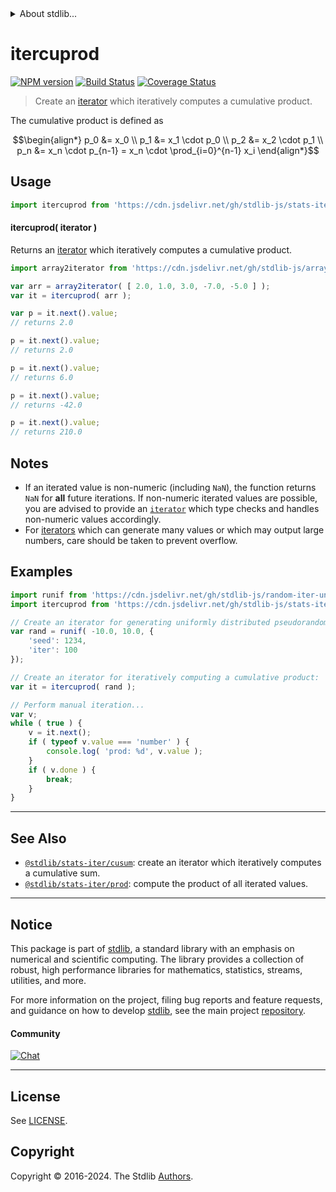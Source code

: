 <!--

@license Apache-2.0

Copyright (c) 2019 The Stdlib Authors.

Licensed under the Apache License, Version 2.0 (the "License");
you may not use this file except in compliance with the License.
You may obtain a copy of the License at

   http://www.apache.org/licenses/LICENSE-2.0

Unless required by applicable law or agreed to in writing, software
distributed under the License is distributed on an "AS IS" BASIS,
WITHOUT WARRANTIES OR CONDITIONS OF ANY KIND, either express or implied.
See the License for the specific language governing permissions and
limitations under the License.

-->


<details>
  <summary>
    About stdlib...
  </summary>
  <p>We believe in a future in which the web is a preferred environment for numerical computation. To help realize this future, we've built stdlib. stdlib is a standard library, with an emphasis on numerical and scientific computation, written in JavaScript (and C) for execution in browsers and in Node.js.</p>
  <p>The library is fully decomposable, being architected in such a way that you can swap out and mix and match APIs and functionality to cater to your exact preferences and use cases.</p>
  <p>When you use stdlib, you can be absolutely certain that you are using the most thorough, rigorous, well-written, studied, documented, tested, measured, and high-quality code out there.</p>
  <p>To join us in bringing numerical computing to the web, get started by checking us out on <a href="https://github.com/stdlib-js/stdlib">GitHub</a>, and please consider <a href="https://opencollective.com/stdlib">financially supporting stdlib</a>. We greatly appreciate your continued support!</p>
</details>

# itercuprod

[![NPM version][npm-image]][npm-url] [![Build Status][test-image]][test-url] [![Coverage Status][coverage-image]][coverage-url] <!-- [![dependencies][dependencies-image]][dependencies-url] -->

> Create an [iterator][mdn-iterator-protocol] which iteratively computes a cumulative product.

<section class="intro">

The cumulative product is defined as

<!-- <equation class="equation" label="eq:cumulative_product" align="center" raw="\begin{align*} p_0 &= x_0 \\ p_1 &= x_1 \cdot p_0 \\ p_2 &= x_2 \cdot p_1 \\ p_n &= x_n \cdot p_{n-1} = x_n \cdot \prod_{i=0}^{n-1} x_i \end{align*}" alt="Equation for the cumulative product."> -->

```math
\begin{align*} p_0 &= x_0 \\ p_1 &= x_1 \cdot p_0 \\ p_2 &= x_2 \cdot p_1 \\ p_n &= x_n \cdot p_{n-1} = x_n \cdot \prod_{i=0}^{n-1} x_i \end{align*}
```

<!-- <div class="equation" align="center" data-raw-text="\begin{align*} p_0 &amp;= x_0 \\ p_1 &amp;= x_1 \cdot p_0 \\ p_2 &amp;= x_2 \cdot p_1 \\ p_n &amp;= x_n \cdot p_{n-1} = x_n \cdot \prod_{i=0}^{n-1} x_i \end{align*}" data-equation="eq:cumulative_product">
    <img src="https://cdn.jsdelivr.net/gh/stdlib-js/stdlib@e70489fe2d16d2496f77b516c791cf5c0c078ae1/lib/node_modules/@stdlib/stats/iter/cuprod/docs/img/equation_cumulative_product.svg" alt="Equation for the cumulative product.">
    <br>
</div> -->

<!-- </equation> -->

</section>

<!-- /.intro -->

<!-- Package usage documentation. -->



<section class="usage">

## Usage

```javascript
import itercuprod from 'https://cdn.jsdelivr.net/gh/stdlib-js/stats-iter-cuprod@v0.2.0-deno/mod.js';
```

#### itercuprod( iterator )

Returns an [iterator][mdn-iterator-protocol] which iteratively computes a cumulative product.

```javascript
import array2iterator from 'https://cdn.jsdelivr.net/gh/stdlib-js/array-to-iterator@deno/mod.js';

var arr = array2iterator( [ 2.0, 1.0, 3.0, -7.0, -5.0 ] );
var it = itercuprod( arr );

var p = it.next().value;
// returns 2.0

p = it.next().value;
// returns 2.0

p = it.next().value;
// returns 6.0

p = it.next().value;
// returns -42.0

p = it.next().value;
// returns 210.0
```

</section>

<!-- /.usage -->

<!-- Package usage notes. Make sure to keep an empty line after the `section` element and another before the `/section` close. -->

<section class="notes">

## Notes

-   If an iterated value is non-numeric (including `NaN`), the function returns `NaN` for **all** future iterations. If non-numeric iterated values are possible, you are advised to provide an [`iterator`][mdn-iterator-protocol] which type checks and handles non-numeric values accordingly.
-   For [iterators][mdn-iterator-protocol] which can generate many values or which may output large numbers, care should be taken to prevent overflow.

</section>

<!-- /.notes -->

<!-- Package usage examples. -->

<section class="examples">

## Examples

<!-- eslint no-undef: "error" -->

```javascript
import runif from 'https://cdn.jsdelivr.net/gh/stdlib-js/random-iter-uniform@deno/mod.js';
import itercuprod from 'https://cdn.jsdelivr.net/gh/stdlib-js/stats-iter-cuprod@v0.2.0-deno/mod.js';

// Create an iterator for generating uniformly distributed pseudorandom numbers:
var rand = runif( -10.0, 10.0, {
    'seed': 1234,
    'iter': 100
});

// Create an iterator for iteratively computing a cumulative product:
var it = itercuprod( rand );

// Perform manual iteration...
var v;
while ( true ) {
    v = it.next();
    if ( typeof v.value === 'number' ) {
        console.log( 'prod: %d', v.value );
    }
    if ( v.done ) {
        break;
    }
}
```

</section>

<!-- /.examples -->

<!-- Section to include cited references. If references are included, add a horizontal rule *before* the section. Make sure to keep an empty line after the `section` element and another before the `/section` close. -->

<section class="references">

</section>

<!-- /.references -->

<!-- Section for related `stdlib` packages. Do not manually edit this section, as it is automatically populated. -->

<section class="related">

* * *

## See Also

-   <span class="package-name">[`@stdlib/stats-iter/cusum`][@stdlib/stats/iter/cusum]</span><span class="delimiter">: </span><span class="description">create an iterator which iteratively computes a cumulative sum.</span>
-   <span class="package-name">[`@stdlib/stats-iter/prod`][@stdlib/stats/iter/prod]</span><span class="delimiter">: </span><span class="description">compute the product of all iterated values.</span>

</section>

<!-- /.related -->

<!-- Section for all links. Make sure to keep an empty line after the `section` element and another before the `/section` close. -->


<section class="main-repo" >

* * *

## Notice

This package is part of [stdlib][stdlib], a standard library with an emphasis on numerical and scientific computing. The library provides a collection of robust, high performance libraries for mathematics, statistics, streams, utilities, and more.

For more information on the project, filing bug reports and feature requests, and guidance on how to develop [stdlib][stdlib], see the main project [repository][stdlib].

#### Community

[![Chat][chat-image]][chat-url]

---

## License

See [LICENSE][stdlib-license].


## Copyright

Copyright &copy; 2016-2024. The Stdlib [Authors][stdlib-authors].

</section>

<!-- /.stdlib -->

<!-- Section for all links. Make sure to keep an empty line after the `section` element and another before the `/section` close. -->

<section class="links">

[npm-image]: http://img.shields.io/npm/v/@stdlib/stats-iter-cuprod.svg
[npm-url]: https://npmjs.org/package/@stdlib/stats-iter-cuprod

[test-image]: https://github.com/stdlib-js/stats-iter-cuprod/actions/workflows/test.yml/badge.svg?branch=v0.2.0
[test-url]: https://github.com/stdlib-js/stats-iter-cuprod/actions/workflows/test.yml?query=branch:v0.2.0

[coverage-image]: https://img.shields.io/codecov/c/github/stdlib-js/stats-iter-cuprod/main.svg
[coverage-url]: https://codecov.io/github/stdlib-js/stats-iter-cuprod?branch=main

<!--

[dependencies-image]: https://img.shields.io/david/stdlib-js/stats-iter-cuprod.svg
[dependencies-url]: https://david-dm.org/stdlib-js/stats-iter-cuprod/main

-->

[chat-image]: https://img.shields.io/gitter/room/stdlib-js/stdlib.svg
[chat-url]: https://app.gitter.im/#/room/#stdlib-js_stdlib:gitter.im

[stdlib]: https://github.com/stdlib-js/stdlib

[stdlib-authors]: https://github.com/stdlib-js/stdlib/graphs/contributors

[umd]: https://github.com/umdjs/umd
[es-module]: https://developer.mozilla.org/en-US/docs/Web/JavaScript/Guide/Modules

[deno-url]: https://github.com/stdlib-js/stats-iter-cuprod/tree/deno
[deno-readme]: https://github.com/stdlib-js/stats-iter-cuprod/blob/deno/README.md
[umd-url]: https://github.com/stdlib-js/stats-iter-cuprod/tree/umd
[umd-readme]: https://github.com/stdlib-js/stats-iter-cuprod/blob/umd/README.md
[esm-url]: https://github.com/stdlib-js/stats-iter-cuprod/tree/esm
[esm-readme]: https://github.com/stdlib-js/stats-iter-cuprod/blob/esm/README.md
[branches-url]: https://github.com/stdlib-js/stats-iter-cuprod/blob/main/branches.md

[stdlib-license]: https://raw.githubusercontent.com/stdlib-js/stats-iter-cuprod/main/LICENSE

[mdn-iterator-protocol]: https://developer.mozilla.org/en-US/docs/Web/JavaScript/Reference/Iteration_protocols#The_iterator_protocol

<!-- <related-links> -->

[@stdlib/stats/iter/cusum]: https://github.com/stdlib-js/stats-iter-cusum/tree/deno

[@stdlib/stats/iter/prod]: https://github.com/stdlib-js/stats-iter-prod/tree/deno

<!-- </related-links> -->

</section>

<!-- /.links -->
